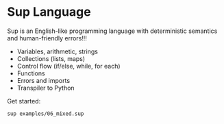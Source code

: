 Sup Language
============

Sup is an English-like programming language with deterministic semantics and human-friendly errors!!!

- Variables, arithmetic, strings
- Collections (lists, maps)
- Control flow (if/else, while, for each)
- Functions
- Errors and imports
- Transpiler to Python

Get started:
```
sup examples/06_mixed.sup
```


